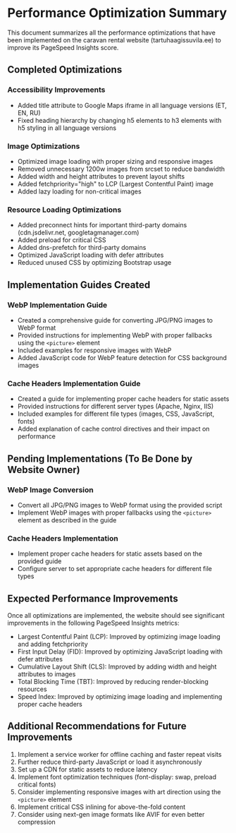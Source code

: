 # Performance Optimization Summary

This document summarizes all the performance optimizations that have been implemented on the caravan rental website (tartuhaagissuvila.ee) to improve its PageSpeed Insights score.

## Completed Optimizations

### Accessibility Improvements
- Added title attribute to Google Maps iframe in all language versions (ET, EN, RU)
- Fixed heading hierarchy by changing h5 elements to h3 elements with h5 styling in all language versions

### Image Optimizations
- Optimized image loading with proper sizing and responsive images
- Removed unnecessary 1200w images from srcset to reduce bandwidth
- Added width and height attributes to prevent layout shifts
- Added fetchpriority="high" to LCP (Largest Contentful Paint) image
- Added lazy loading for non-critical images

### Resource Loading Optimizations
- Added preconnect hints for important third-party domains (cdn.jsdelivr.net, googletagmanager.com)
- Added preload for critical CSS
- Added dns-prefetch for third-party domains
- Optimized JavaScript loading with defer attributes
- Reduced unused CSS by optimizing Bootstrap usage

## Implementation Guides Created

### WebP Implementation Guide
- Created a comprehensive guide for converting JPG/PNG images to WebP format
- Provided instructions for implementing WebP with proper fallbacks using the `<picture>` element
- Included examples for responsive images with WebP
- Added JavaScript code for WebP feature detection for CSS background images

### Cache Headers Implementation Guide
- Created a guide for implementing proper cache headers for static assets
- Provided instructions for different server types (Apache, Nginx, IIS)
- Included examples for different file types (images, CSS, JavaScript, fonts)
- Added explanation of cache control directives and their impact on performance

## Pending Implementations (To Be Done by Website Owner)

### WebP Image Conversion
- Convert all JPG/PNG images to WebP format using the provided script
- Implement WebP images with proper fallbacks using the `<picture>` element as described in the guide

### Cache Headers Implementation
- Implement proper cache headers for static assets based on the provided guide
- Configure server to set appropriate cache headers for different file types

## Expected Performance Improvements

Once all optimizations are implemented, the website should see significant improvements in the following PageSpeed Insights metrics:

- Largest Contentful Paint (LCP): Improved by optimizing image loading and adding fetchpriority
- First Input Delay (FID): Improved by optimizing JavaScript loading with defer attributes
- Cumulative Layout Shift (CLS): Improved by adding width and height attributes to images
- Total Blocking Time (TBT): Improved by reducing render-blocking resources
- Speed Index: Improved by optimizing image loading and implementing proper cache headers

## Additional Recommendations for Future Improvements

1. Implement a service worker for offline caching and faster repeat visits
2. Further reduce third-party JavaScript or load it asynchronously
3. Set up a CDN for static assets to reduce latency
4. Implement font optimization techniques (font-display: swap, preload critical fonts)
5. Consider implementing responsive images with art direction using the `<picture>` element
6. Implement critical CSS inlining for above-the-fold content
7. Consider using next-gen image formats like AVIF for even better compression